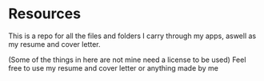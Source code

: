 # Resources
This is a repo for all the files and folders I carry through my apps, aswell as my resume and cover letter.

(Some of the things in here are not mine need a license to be used)
Feel free to use my resume and cover letter or anything made by me
